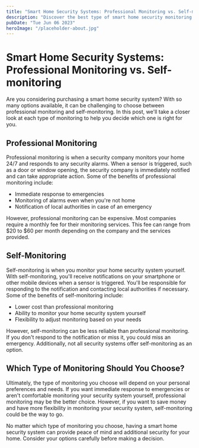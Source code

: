```yaml
---
title: "Smart Home Security Systems: Professional Monitoring vs. Self-monitoring"
description: "Discover the best type of smart home security monitoring for you! Learn about the key differences between professional monitoring and self-monitoring in this post."
pubDate: "Tue Jun 06 2023"
heroImage: "/placeholder-about.jpg"
---
```


# Smart Home Security Systems: Professional Monitoring vs. Self-monitoring 

Are you considering purchasing a smart home security system? With so many options available, it can be challenging to choose between professional monitoring and self-monitoring. In this post, we&#39;ll take a closer look at each type of monitoring to help you decide which one is right for you. 

## Professional Monitoring 

Professional monitoring is when a security company monitors your home 24/7 and responds to any security alarms. When a sensor is triggered, such as a door or window opening, the security company is immediately notified and can take appropriate action. Some of the benefits of professional monitoring include: 

- Immediate response to emergencies
- Monitoring of alarms even when you&#39;re not home
- Notification of local authorities in case of an emergency

However, professional monitoring can be expensive. Most companies require a monthly fee for their monitoring services. This fee can range from $20 to $60 per month depending on the company and the services provided.

## Self-Monitoring 

Self-monitoring is when you monitor your home security system yourself. With self-monitoring, you&#39;ll receive notifications on your smartphone or other mobile devices when a sensor is triggered. You&#39;ll be responsible for responding to the notification and contacting local authorities if necessary. Some of the benefits of self-monitoring include: 

- Lower cost than professional monitoring
- Ability to monitor your home security system yourself
- Flexibility to adjust monitoring based on your needs

However, self-monitoring can be less reliable than professional monitoring. If you don&#39;t respond to the notification or miss it, you could miss an emergency. Additionally, not all security systems offer self-monitoring as an option.

## Which Type of Monitoring Should You Choose? 

Ultimately, the type of monitoring you choose will depend on your personal preferences and needs. If you want immediate response to emergencies or aren&#39;t comfortable monitoring your security system yourself, professional monitoring may be the better choice. However, if you want to save money and have more flexibility in monitoring your security system, self-monitoring could be the way to go. 

No matter which type of monitoring you choose, having a smart home security system can provide peace of mind and additional security for your home. Consider your options carefully before making a decision.